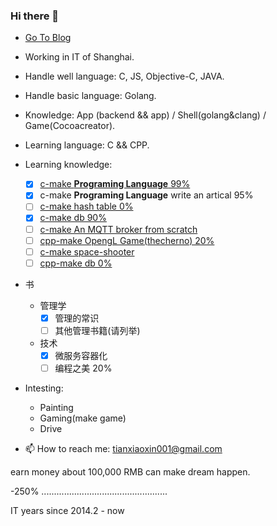 ### Hi there 👋

+ [Go To Blog](https://shaohung001.github.io)
+ Working in IT of Shanghai.
+ Handle well language: C, JS, Objective-C, JAVA.
+ Handle basic language: Golang.
+ Knowledge: App (backend && app) / Shell(golang&clang) / Game(Cocoacreator).
+ Learning language: C && CPP.
+ Learning knowledge: 
  - [x] [c-make **Programing Language** 99%](http://www.buildyourownlisp.com/)
  - [x] c-make **Programing Language** write an artical 95%
  - [ ] [c-make hash table 0%](https://github.com/jamesroutley/write-a-hash-table)
  - [x] [c-make db 90%](https://cstack.github.io/db_tutorial/)
  - [ ] [c-make An MQTT broker from scratch](https://codepr.github.io/posts/sol-mqtt-broker/)
  - [ ] [cpp-make OpengL Game(thecherno) 20%](https://www.bilibili.com/medialist/play/watchlater/BV1MJ411u7Bc)
  - [ ] [c-make space-shooter](https://github.com/tsherif/space-shooter.c)
  - [ ] [cpp-make db 0%](http://codecapsule.com/2012/11/07/ikvs-implementing-a-key-value-store-table-of-contents/)

+ 书
  + 管理学
    - [x] 管理的常识
    - [ ] 其他管理书籍(请列举)
  + 技术
    - [x] 微服务容器化
    - [ ] 编程之美 20%

+ Intesting:
  + Painting
  + Gaming(make game)
  + Drive

+ 📫 How to reach me: tianxiaoxin001@gmail.com

<!-- + ⚡ Fun fact: I like girls, I want to have more gf(if I become rich), But I like my littleshuai best. -->

  earn money about 100,000 RMB can make dream happen.
  
  -250% ..................................................

IT years since 2014.2 - now

